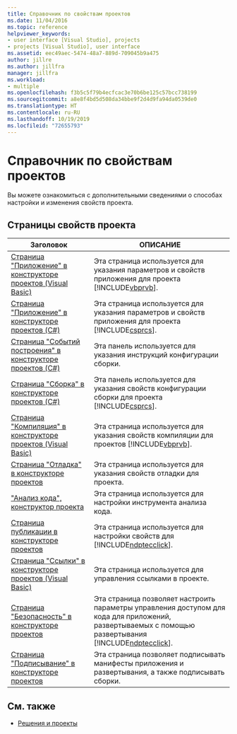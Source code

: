 ```yaml
---
title: Справочник по свойствам проектов
ms.date: 11/04/2016
ms.topic: reference
helpviewer_keywords:
- user interface [Visual Studio], projects
- projects [Visual Studio], user interface
ms.assetid: eec49aec-5474-48a7-889d-709045b9a475
author: jillre
ms.author: jillfra
manager: jillfra
ms.workload:
- multiple
ms.openlocfilehash: f3b5c5f79b4ecfcac3e70b6be125c57bcc738199
ms.sourcegitcommit: a8e8f4bd5d508da34bbe9f2d4d9fa94da0539de0
ms.translationtype: HT
ms.contentlocale: ru-RU
ms.lasthandoff: 10/19/2019
ms.locfileid: "72655793"
---
```

# <a name="project-properties-reference"></a>Справочник по свойствам проектов

Вы можете ознакомиться с дополнительными сведениями о способах настройки и изменения свойств проекта.

## <a name="project-properties-pages"></a>Страницы свойств проекта

| Заголовок | ОПИСАНИЕ |
| - | - |
| [Страница "Приложение" в конструкторе проектов (Visual Basic)](../../ide/reference/application-page-project-designer-visual-basic.md) | Эта страница используется для указания параметров и свойств приложения для проекта [!INCLUDE[vbprvb](../../code-quality/includes/vbprvb_md.md)]. |
| [Страница "Приложение" в конструкторе проектов (C#)](../../ide/reference/application-page-project-designer-csharp.md) | Эта страница используется для указания параметров и свойств приложения для проекта [!INCLUDE[csprcs](../../data-tools/includes/csprcs_md.md)]. |
| [Страница "Событий построения" в конструкторе проектов (C#)](../../ide/reference/build-events-page-project-designer-csharp.md) | Эта панель используется для указания инструкций конфигурации сборки. |
| [Страница "Сборка" в конструкторе проектов (C#)](../../ide/reference/build-page-project-designer-csharp.md) | Эта панель используется для указания свойств конфигурации сборки для проекта [!INCLUDE[csprcs](../../data-tools/includes/csprcs_md.md)]. |
| [Страница "Компиляция" в конструкторе проектов (Visual Basic)](../../ide/reference/compile-page-project-designer-visual-basic.md) | Эта страница используется для указания свойств компиляции для проектов [!INCLUDE[vbprvb](../../code-quality/includes/vbprvb_md.md)]. |
| [Страница "Отладка" в конструкторе проектов](../../ide/reference/debug-page-project-designer.md) | Эта страница используется для указания свойств отладки для проекта. |
| ["Анализ кода", конструктор проекта](../../ide/reference/code-analysis-project-designer.md) | Эта страница используется для настройки инструмента анализа кода. |
| [Страница публикации в конструкторе проектов](../../ide/reference/publish-page-project-designer.md) | Эта страница используется для настройки свойств для [!INCLUDE[ndptecclick](../../deployment/includes/ndptecclick_md.md)]. |
| [Страница "Ссылки" в конструкторе проектов (Visual Basic)](../../ide/reference/references-page-project-designer-visual-basic.md) | Эта страница используется для управления ссылками в проекте. |
| [Страница "Безопасность" в конструкторе проектов](../../ide/reference/security-page-project-designer.md) | Эта страница позволяет настроить параметры управления доступом для кода для приложений, развертываемых с помощью развертывания [!INCLUDE[ndptecclick](../../deployment/includes/ndptecclick_md.md)]. |
| [Страница "Подписывание" в конструкторе проектов](../../ide/reference/signing-page-project-designer.md) | Эта страница позволяет подписывать манифесты приложения и развертывания, а также подписывать сборки. |

## <a name="see-also"></a>См. также

- [Решения и проекты](../../ide/solutions-and-projects-in-visual-studio.md)
